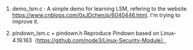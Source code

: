 1. demo_lsm.c : A simple demo for learning LSM, refering to the website https://www.cnblogs.com/0xJDchen/p/6040446.html. I'm trying to improve it.


2. pindown_lsm.c + pindown.h Reproduce Pindown based on Linux-4.19.163（https://github.com/node3/Linux-Security-Module）